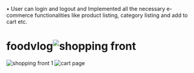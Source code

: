 •	User can login and logout and Implemented all the necessary e-commerce functionalities like product listing, category listing and add to cart etc.


# foodvlog![shopping front](https://user-images.githubusercontent.com/103972157/198979152-90c4617a-7a76-4c13-92e3-238c9aca10ae.PNG)
![shopping front 1](https://user-images.githubusercontent.com/103972157/198979187-b68afbf6-f9e5-44bc-a3a5-25fb9d8f1f94.PNG)
![cart page](https://user-images.githubusercontent.com/103972157/198979207-9bf515c1-c043-4dd1-acbb-d5e6624873fb.PNG)
